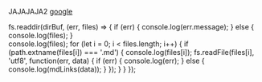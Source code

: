 JAJAJAJA2
[google](http://www.tutorialsteacher.com/nodejs/nodejs-module-exports)

fs.readdir(dirBuf, (err, files) => {
  if (err) {
    console.log(err.message);
  } else {
    console.log(files);
  }  
  console.log(files);
  for (let i = 0; i < files.length; i++) {
    if (path.extname(files[i]) === '.md') {
      console.log(files[i]);
      fs.readFile(files[i], 'utf8', function(err, data) {
        if (err) {
          console.log(err);
        } else {
          console.log(mdLinks(data));
        }
      });
    }
  }
});
